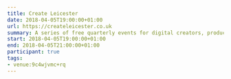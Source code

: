 ```yaml
---
title: Create Leicester
date: 2018-04-05T19:00:00+01:00
url: https://createleicester.co.uk
summary: A series of free quarterly events for digital creators, producers, managers and administrators, aiming to inspire Leicester’s digital design community.
start: 2018-04-05T19:00:00+01:00
end: 2018-04-05T21:00:00+01:00
participant: true
tags:
- venue:9c4wjvmc+rq
---
```

